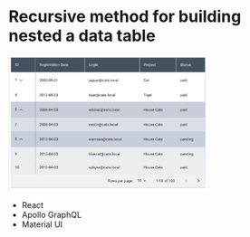 # Recursive method for building nested a data table

<img src='desc.png' width="350" title="description">

- React
- Apollo GraphQL
- Material UI
